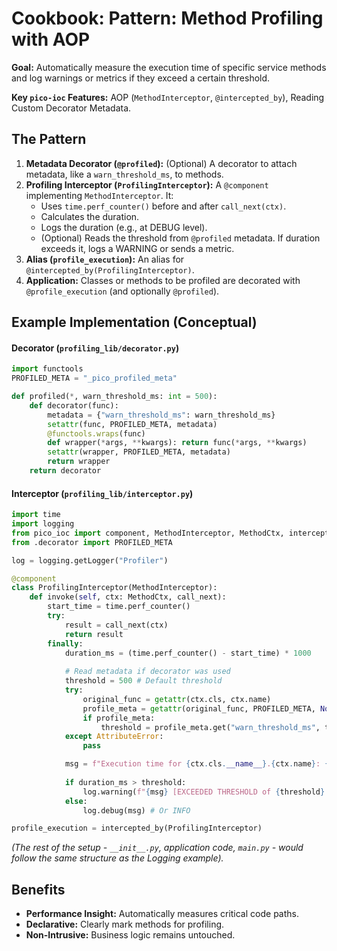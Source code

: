 # Cookbook: Pattern: Method Profiling with AOP

**Goal:** Automatically measure the execution time of specific service methods and log warnings or metrics if they exceed a certain threshold.

**Key `pico-ioc` Features:** AOP (`MethodInterceptor`, `@intercepted_by`), Reading Custom Decorator Metadata.

## The Pattern

1.  **Metadata Decorator (`@profiled`):** (Optional) A decorator to attach metadata, like a `warn_threshold_ms`, to methods.
2.  **Profiling Interceptor (`ProfilingInterceptor`):** A `@component` implementing `MethodInterceptor`. It:
    * Uses `time.perf_counter()` before and after `call_next(ctx)`.
    * Calculates the duration.
    * Logs the duration (e.g., at DEBUG level).
    * (Optional) Reads the threshold from `@profiled` metadata. If duration exceeds it, logs a WARNING or sends a metric.
3.  **Alias (`profile_execution`):** An alias for `@intercepted_by(ProfilingInterceptor)`.
4.  **Application:** Classes or methods to be profiled are decorated with `@profile_execution` (and optionally `@profiled`).

## Example Implementation (Conceptual)

#### Decorator (`profiling_lib/decorator.py`)
```python
import functools
PROFILED_META = "_pico_profiled_meta"

def profiled(*, warn_threshold_ms: int = 500):
    def decorator(func):
        metadata = {"warn_threshold_ms": warn_threshold_ms}
        setattr(func, PROFILED_META, metadata)
        @functools.wraps(func)
        def wrapper(*args, **kwargs): return func(*args, **kwargs)
        setattr(wrapper, PROFILED_META, metadata)
        return wrapper
    return decorator
```

#### Interceptor (`profiling_lib/interceptor.py`)

```python
import time
import logging
from pico_ioc import component, MethodInterceptor, MethodCtx, intercepted_by
from .decorator import PROFILED_META

log = logging.getLogger("Profiler")

@component
class ProfilingInterceptor(MethodInterceptor):
    def invoke(self, ctx: MethodCtx, call_next):
        start_time = time.perf_counter()
        try:
            result = call_next(ctx)
            return result
        finally:
            duration_ms = (time.perf_counter() - start_time) * 1000
            
            # Read metadata if decorator was used
            threshold = 500 # Default threshold
            try:
                original_func = getattr(ctx.cls, ctx.name)
                profile_meta = getattr(original_func, PROFILED_META, None)
                if profile_meta:
                    threshold = profile_meta.get("warn_threshold_ms", threshold)
            except AttributeError:
                pass

            msg = f"Execution time for {ctx.cls.__name__}.{ctx.name}: {duration_ms:.2f} ms"
            
            if duration_ms > threshold:
                log.warning(f"{msg} [EXCEEDED THRESHOLD of {threshold} ms]")
            else:
                log.debug(msg) # Or INFO

profile_execution = intercepted_by(ProfilingInterceptor)
```

*(The rest of the setup - `__init__.py`, application code, `main.py` - would follow the same structure as the Logging example).*

## Benefits

  * **Performance Insight:** Automatically measures critical code paths.
  * **Declarative:** Clearly mark methods for profiling.
  * **Non-Intrusive:** Business logic remains untouched.

